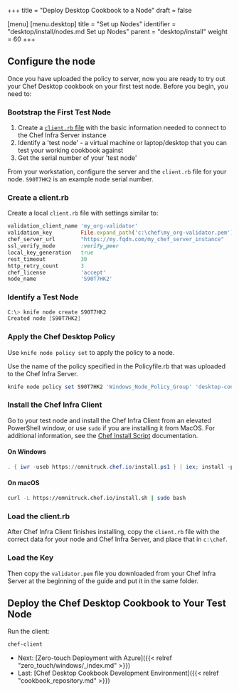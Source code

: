 +++
title = "Deploy Desktop Cookbook to a Node"
draft = false

[menu]
  [menu.desktop]
    title = "Set up Nodes"
    identifier = "desktop/install/nodes.md Set up Nodes"
    parent = "desktop/install"
    weight = 60
+++

## Configure the node

Once you have uploaded the policy to server, now you are ready to try out your Chef Desktop cookbook on your first test node. Before you begin, you need to:

### Bootstrap the First Test Node

1. Create a [`client.rb` file](https://docs.chef.io/config_rb_client/#example) with the basic information needed to connect to the Chef Infra Server instance
1. Identify a 'test node' - a virtual machine or laptop/desktop that you can test your working cookbook against
1. Get the serial number of your 'test node'

From your workstation, configure the server and the `client.rb` file for your node. `S90T7HK2` is an example node serial number.

### Create a client.rb

Create a local `client.rb` file with settings similar to:

```ruby
validation_client_name 'my_org-validator'
validation_key         File.expand_path('c:\chef\my_org-validator.pem')
chef_server_url        "https://my.fqdn.com/my_chef_server_instance"
ssl_verify_mode        :verify_peer
local_key_generation   true
rest_timeout           30
http_retry_count       3
chef_license           'accept'
node_name              'S90T7HK2'
```

### Identify a Test Node

```powershell
C:\> knife node create S90T7HK2
Created node [S90T7HK2]
```

### Apply the Chef Desktop Policy

Use `knife node policy set` to apply the policy to a node.

Use the name of the policy specified in the Policyfile.rb that was uploaded to the Chef Infra Server.

```powershell
knife node policy set S90T7HK2 'Windows_Node_Policy_Group' 'desktop-config'
```

### Install the Chef Infra Client

Go to your test node and install the Chef Infra Client from an elevated PowerShell window, or use `sudo` if you are installing it from MacOS. For additional information, see the [Chef Install Script](https://docs.chef.io/chef_install_script/) documentation.

#### On Windows

```powershell
. { iwr -useb https://omnitruck.chef.io/install.ps1 } | iex; install -project chef
```

#### On macOS

```bash
curl -L https://omnitruck.chef.io/install.sh | sudo bash
```

### Load the client.rb

After Chef Infra Client finishes installing, copy the `client.rb` file with the correct data for your node and Chef Infra Server, and place that in `c:\chef`.

### Load the Key

Then copy the `validator.pem` file you downloaded from your Chef Infra Server at the beginning of the guide and put it in the same folder.

## Deploy the Chef Desktop Cookbook to Your Test Node

Run the client:

```powershell
chef-client
```

- Next: [Zero-touch Deployment with Azure]({{< relref "zero_touch/windows/_index.md" >}})
- Last: [Chef Desktop Cookbook Development Environment]({{< relref "cookbook_repository.md" >}})
